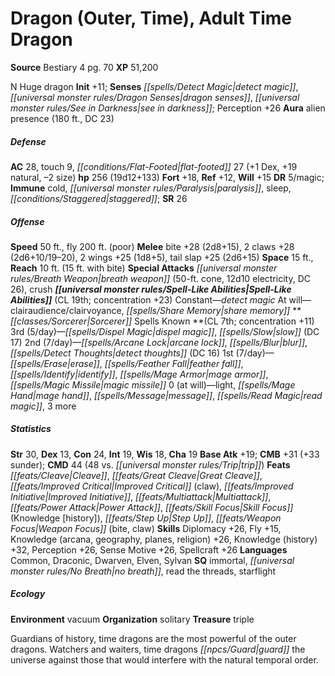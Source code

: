 ﻿---
cssclass: [monsters]
title1: Dragon (Outer, Time), Adult Time Dragon
title2: Adult Time Dragon
CR: 15
sources:
- name: Bestiary 4
  page: 70
  link: http://paizo.com/products/btpy91ds?Pathfinder-Roleplaying-Game-Bestiary-4
XP: 51200
alignment: N
size: Huge
type: dragon
initiative:
  bonus: 11
senses:
  detect magic: true
  dragon senses: true
  see in darkness: true
auras:
- name: alien presence
  radius: 180
  DC: 23
AC:
  AC: 28
  touch: 9
  flat_footed: 27
  components:
    dex: 1
    natural: 19
    size: -2
HP:
  HP: 256
  long: 19d12+133
saves:
  fort: 18
  ref: 12
  will: 15
DR:
- amount: 5
  weakness: magic
immunities:
- cold
- paralysis
- sleep
- staggered
SR: 26
speeds:
  base: 50
  fly: 200
  fly_maneuverability: poor
attacks:
  melee:
  - - text: bite +28 (2d8+15)
      entries:
      - - damage: 2d8+15
      attack: bite
      bonus:
      - 28
    - text: 2 claws +28 (2d6+10/19-20)
      entries:
      - - damage: 2d6+10
          crit_range: 19-20
      count: 2
      attack: claws
      bonus:
      - 28
    - text: 2 wings +25 (1d8+5)
      entries:
      - - damage: 1d8+5
      count: 2
      attack: wings
      bonus:
      - 25
    - text: tail slap +25 (2d6+15)
      entries:
      - - damage: 2d6+15
      attack: tail slap
      bonus:
      - 25
  special:
  - breath weapon (50-ft. cone, 12d10 electricity, DC 26)
  - crush
space: 15
reach: 10
reach_other: 15 ft. with bite
spell_like_abilities:
  entries:
  - name: detect magic
    source: default
    freq: Constant
  - name: clairaudience/clairvoyance
    source: default
    freq: At will
  - superscripts:
    - UM
    name: share memory
    source: default
    freq: At will
  sources:
  - name: default
    CL: 19
    concentration: 23
spells:
  entries:
  - name: dispel magic
    source: Sorcerer
    level: 3
  - name: slow
    source: Sorcerer
    level: 3
    DC: 17
  - name: arcane lock
    source: Sorcerer
    level: 2
  - name: blur
    source: Sorcerer
    level: 2
  - name: detect thoughts
    source: Sorcerer
    level: 2
    DC: 16
  - name: erase
    source: Sorcerer
    level: 1
  - name: feather fall
    source: Sorcerer
    level: 1
  - name: identify
    source: Sorcerer
    level: 1
  - name: mage armor
    source: Sorcerer
    level: 1
  - name: magic missile
    source: Sorcerer
    level: 1
  - name: light
    source: Sorcerer
    level: 0
  - name: mage hand
    source: Sorcerer
    level: 0
  - name: message
    source: Sorcerer
    level: 0
  - name: read magic
    source: Sorcerer
    level: 0
  - name: 3 more
    source: Sorcerer
    level: 0
  sources:
  - name: Sorcerer
    type: known
    CL: 7
    concentration: 11
    slots:
      3: 5
      2: 7
      1: 7
      0: at-will
ability_scores:
  STR: 30
  DEX: 13
  CON: 24
  INT: 19
  WIS: 18
  CHA: 19
BAB: 19
CMB: 31
CMB_other: +33 sunder
CMD: 44
CMD_other: 48 vs. trip
feats:
- name: Cleave
- name: Great Cleave
- name: Improved Critical (claw)
- name: Improved Initiative
- name: Multiattack
- name: Power Attack
- name: Skill Focus (Knowledge [history])
- name: Step Up
- name: Weapon Focus (bite)
- name: Weapon Focus (claw)
skills:
  Diplomacy: 26
  Fly: 15
  Knowledge (arcana): 26
  Knowledge (geography): 26
  Knowledge (planes): 26
  Knowledge (religion): 26
  Knowledge (history): 32
  Perception: 26
  Sense Motive: 26
  Spellcraft: 26
languages:
- Common
- Draconic
- Dwarven
- Elven
- Sylvan
special_qualities:
- immortal
- no breath
- read the threads
- starflight
ecology:
  environment: vacuum
  organization: solitary
  treasure_type: triple
desc_long: Guardians of history, time dragons are the most powerful of the outer dragons.
  Watchers and waiters, time dragons guard the universe against those that would interfere
  with the natural temporal order.

---

# Dragon (Outer, Time), Adult Time Dragon

**Source** Bestiary 4 pg. 70
**XP** 51,200

N Huge dragon
**Init** +11; **Senses** _[[spells/Detect Magic|detect magic]]_, _[[universal monster rules/Dragon Senses|dragon senses]]_, _[[universal monster rules/See in Darkness|see in darkness]]_; Perception +26
**Aura** alien presence (180 ft., DC 23)

##### Defense

**AC** 28, touch 9, _[[conditions/Flat-Footed|flat-footed]]_ 27 (+1 Dex, +19 natural, –2 size)
**hp** 256 (19d12+133)
**Fort** +18, **Ref** +12, **Will** +15
**DR** 5/magic; **Immune** cold, _[[universal monster rules/Paralysis|paralysis]]_, sleep, _[[conditions/Staggered|staggered]]_; **SR** 26

##### Offense
**Speed** 50 ft., fly 200 ft. (poor)
**Melee** bite +28 (2d8+15), 2 claws +28 (2d6+10/19–20), 2 wings +25 (1d8+5), tail slap +25 (2d6+15)
**Space** 15 ft., **Reach** 10 ft. (15 ft. with bite)
**Special Attacks** _[[universal monster rules/Breath Weapon|breath weapon]]_ (50-ft. cone, 12d10 electricity, DC 26), crush
**_[[universal monster rules/Spell-Like Abilities|Spell-Like Abilities]]_** (CL 19th; concentration +23)
Constant—_detect magic_
At will—clairaudience/clairvoyance, _[[spells/Share Memory|share memory]]_
**_[[classes/Sorcerer|Sorcerer]]_ Spells Known **(CL 7th; concentration +11)
3rd (5/day)—_[[spells/Dispel Magic|dispel magic]]_, _[[spells/Slow|slow]]_ (DC 17)
2nd (7/day)—_[[spells/Arcane Lock|arcane lock]]_, _[[spells/Blur|blur]]_, _[[spells/Detect Thoughts|detect thoughts]]_ (DC 16)
1st (7/day)—_[[spells/Erase|erase]]_, _[[spells/Feather Fall|feather fall]]_, _[[spells/Identify|identify]]_, _[[spells/Mage Armor|mage armor]]_, _[[spells/Magic Missile|magic missile]]_
0 (at will)—light, _[[spells/Mage Hand|mage hand]]_, _[[spells/Message|message]]_, _[[spells/Read Magic|read magic]]_, 3 more

##### Statistics
**Str** 30, **Dex** 13, **Con** 24, **Int** 19, **Wis** 18, **Cha** 19
**Base Atk** +19; **CMB** +31 (+33 sunder); **CMD** 44 (48 vs. _[[universal monster rules/Trip|trip]]_)
**Feats** _[[feats/Cleave|Cleave]]_, _[[feats/Great Cleave|Great Cleave]]_, _[[feats/Improved Critical|Improved Critical]]_ (claw), _[[feats/Improved Initiative|Improved Initiative]]_, _[[feats/Multiattack|Multiattack]]_, _[[feats/Power Attack|Power Attack]]_, _[[feats/Skill Focus|Skill Focus]]_ (Knowledge [history]), _[[feats/Step Up|Step Up]]_, _[[feats/Weapon Focus|Weapon Focus]]_ (bite, claw)
**Skills** Diplomacy +26, Fly +15, Knowledge (arcana, geography, planes, religion) +26, Knowledge (history) +32, Perception +26, Sense Motive +26, Spellcraft +26
**Languages** Common, Draconic, Dwarven, Elven, Sylvan
**SQ** immortal, _[[universal monster rules/No Breath|no breath]]_, read the threads, starflight

##### Ecology

**Environment** vacuum
**Organization** solitary
**Treasure** triple

Guardians of history, time dragons are the most powerful of the outer dragons. Watchers and waiters, time dragons _[[npcs/Guard|guard]]_ the universe against those that would interfere with the natural temporal order.